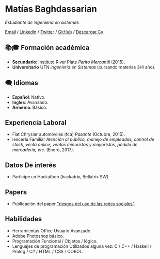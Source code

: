 # Matías Baghdassarian

_Estudiante de ingeniería en sistemas_

[Email](mailto:matibaghda@gmail.com) /
[Linkedin](https://www.linkedin.com/in/matias-baghdassarian-90b6bb193/?lipi=urn%3Ali%3Apage%3Ad_flagship3_feed%3BOiS1O3uaRQGzqMHrbtdoQQ%3D%3D) /
[Twitter](https://twitter.com/matibaghda) /
[GitHub](https://github.com/ma77hews) /
[Descargar Cv](https://drive.google.com/file/d/1OwSljSIv-ntOcld6pBE2oaJDzJQnXIR2/view?usp=sharing)

## 📚🎓 Formación académica
- **Secundario**:   Instituto River Plate _Perito Mercantil_ (2015).
- **Universitario** UTN _ingeniería en Sistemas_ (cursando materias 3/4 año).


## 🗨 Idiomas
- **Español**:  Nativo.
- **Ingles**:   Avanzado.
- **Armenio**:  Básico.

## Experiencia Laboral
- Fiat Chrysler automóviles (fca) _Pasante_ (Octubre, 2015).
- lencería Familiar _Atención al público, manejo de empleados, control de stock, venta online, ventas minoristas y mayoristas, pedido de mercadería, etc._ (Enero, 2017).


## Datos De interés
- Participe un Hackathon (hackatrix, Bellatrix SW).


## Papers
- Publicación del paper ["riesgos del uso de las redes sociales"](https://drive.google.com/file/d/0B0UxvnUHVKBcc2hueUhiV1EyOE0/view).

## Habilidades
- Herramientas Office Usuario Avanzado.
- Adobe Photoshop básico.
- Programación Funcional / Objetos / lógico.
- Lenguajes de programación Utilizados alguna vez: C /  C++ / Haskell / Prolog / C# / HTML / CSS / COBOL.
